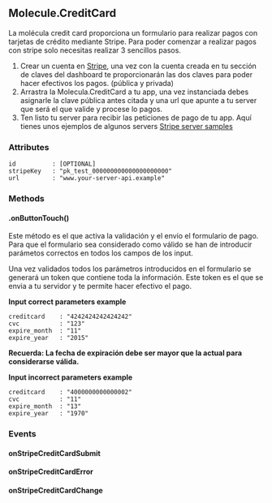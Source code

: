 ## Molecule.CreditCard
La molécula credit card proporciona un formulario para realizar pagos con tarjetas de crédito mediante Stripe. Para poder comenzar a realizar pagos con stripe solo necesitas realizar 3 sencillos pasos.

1.	Crear un cuenta en  [Stripe](https://stripe.com/), una vez con la cuenta creada en tu sección de claves del dashboard te proporcionarán las dos claves para poder hacer efectivos los pagos. (pública y privada)
2.	Arrastra la Molecula.CreditCard a tu app, una vez instanciada debes asignarle la clave pública antes citada y una url que apunte a tu server que será el que valide y procese lo pagos.
3.	Ten listo tu server para recibir las peticiones de pago de tu app. Aquí tienes unos ejemplos de algunos servers [Stripe server samples](https://stripe.com/docs/examples)



### Attributes
```
id    		: [OPTIONAL]
stripeKey 	: "pk_test_000000000000000000000"
url			: "www.your-server-api.example"
```

### Methods
#### .onButtonTouch()
Este método es el que activa la validación y el envío el formulario de pago. Para que el formulario sea considerado como válido se han de introducir parámetos correctos en todos los campos de los input.

Una vez validados todos los parámetros introducidos en el formulario se generará un token que contiene toda la información. Este token es el que se envia a tu servidor y te permite hacer efectivo el pago.

**Input correct parameters example**

```
creditcard	  : "4242424242424242"
cvc   	      : "123"
expire_month  : "11"
expire_year   : "2015"
```
<strong>Recuerda: La fecha de expiración debe ser mayor que la actual para considerarse válida.</strong>

**Input incorrect parameters example**

```
creditcard	  : "4000000000000002"
cvc   	      : "11"
expire_month  : "13"
expire_year   : "1970"
```

### Events

#### onStripeCreditCardSubmit


#### onStripeCreditCardError


#### onStripeCreditCardChange
